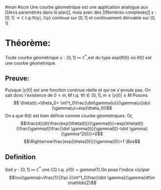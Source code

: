 #man #scm 
Une courbe géometrique est une application analogue aux [[Arcs paramétrés dans le plan]], mais avec des [[Nombres complexes]]
$\gamma:[0,1]\to\mathbb{C} \ t.q. \Re(\gamma),\Im(\gamma)$ continue sur $[0,1]$ et continuement dérivable sur $]0,1[$ 
# Théorème: 
Toute courbe géomètrique $\gamma : [0,1]\mapsto \mathbb{C}^*,$est du type $exp(\theta(t))$ où $\theta(t)$ est une courbe géometrique.
## Preuve:
Puisque $|\gamma(t)|$ est une fonction continue réelle et qui ne s'annule pas. On sait donc l'existence de $0<m,M$ t.q. $\forall t \in [0,1], m\leq |\gamma(t)|\leq M$
Posons 
$$ \theta(t):=\theta_0+ \int^t_0\frac{\dot\gamma(u)}{\gamma(u)}du\ (\gamma(u)=exp(\theta_0))$$
On a que $\theta(t)$ est bien définie comme courbe géometriques.
Or, $$\frac{d}{dt}\frac{exp(\theta(t))}{\gamma(t)}=exp(\theta(t))(\frac{\gamma(t)\frac{\dot \gamma(t)}{\gamma(t)}-\dot \gamma}{\gamma^2(t)})=0$$
$$\Rightarrow\frac{exp(\theta(0))}{\gamma(0)}=1 \Box$$
## Definition
Soit $\gamma:[0,1]\mapsto \mathbb{C}^*$ une  CG t.q. $\gamma(0)= gamma(1)$.On pose l'indice $\nu(\gamma) par$
$$\nu(\gamma)=\frac{1}{2\pi i}\int^1_0\frac{\dot \gamma}{\gamma}dt\in \mathbb{Z}$$
